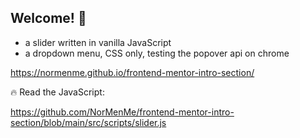 
## Welcome! 👋

 - a slider written in vanilla JavaScript   
 - a dropdown menu, CSS only, testing the popover api on chrome


https://normenme.github.io/frontend-mentor-intro-section/

:fire: Read the JavaScript: 

https://github.com/NorMenMe/frontend-mentor-intro-section/blob/main/src/scripts/slider.js


